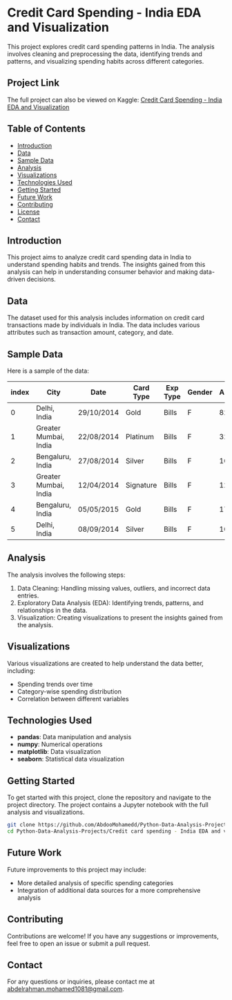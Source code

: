 # Credit Card Spending - India EDA and Visualization

This project explores credit card spending patterns in India. The analysis involves cleaning and preprocessing the data, identifying trends and patterns, and visualizing spending habits across different categories.

## Project Link

The full project can also be viewed on Kaggle: [Credit Card Spending - India EDA and Visualization](https://www.kaggle.com/code/abdoomoh/credit-card-spending-india-eda-and-visualisation)

## Table of Contents

- [Introduction](#introduction)
- [Data](#data)
- [Sample Data](#sample-data)
- [Analysis](#analysis)
- [Visualizations](#visualizations)
- [Technologies Used](#technologies-used)
- [Getting Started](#getting-started)
- [Future Work](#future-work)
- [Contributing](#contributing)
- [License](#license)
- [Contact](#contact)

## Introduction

This project aims to analyze credit card spending data in India to understand spending habits and trends. The insights gained from this analysis can help in understanding consumer behavior and making data-driven decisions.

## Data

The dataset used for this analysis includes information on credit card transactions made by individuals in India. The data includes various attributes such as transaction amount, category, and date.

## Sample Data

Here is a sample of the data:

| index | City                  | Date       | Card Type | Exp Type | Gender | Amount |
|-------|-----------------------|------------|-----------|----------|--------|--------|
| 0     | Delhi, India          | 29/10/2014 | Gold      | Bills    | F      | 82475  |
| 1     | Greater Mumbai, India | 22/08/2014 | Platinum  | Bills    | F      | 32555  |
| 2     | Bengaluru, India      | 27/08/2014 | Silver    | Bills    | F      | 101738 |
| 3     | Greater Mumbai, India | 12/04/2014 | Signature | Bills    | F      | 123424 |
| 4     | Bengaluru, India      | 05/05/2015 | Gold      | Bills    | F      | 171574 |
| 5     | Delhi, India          | 08/09/2014 | Silver    | Bills    | F      | 100036 |

## Analysis

The analysis involves the following steps:
1. Data Cleaning: Handling missing values, outliers, and incorrect data entries.
2. Exploratory Data Analysis (EDA): Identifying trends, patterns, and relationships in the data.
3. Visualization: Creating visualizations to present the insights gained from the analysis.

## Visualizations

Various visualizations are created to help understand the data better, including:
- Spending trends over time
- Category-wise spending distribution
- Correlation between different variables

## Technologies Used

- **pandas**: Data manipulation and analysis
- **numpy**: Numerical operations
- **matplotlib**: Data visualization
- **seaborn**: Statistical data visualization

## Getting Started

To get started with this project, clone the repository and navigate to the project directory. The project contains a Jupyter notebook with the full analysis and visualizations.

```bash
git clone https://github.com/AbdooMohamedd/Python-Data-Analysis-Projects.git
cd Python-Data-Analysis-Projects/Credit card spending - India EDA and visualisation
```

## Future Work

Future improvements to this project may include:
- More detailed analysis of specific spending categories
- Integration of additional data sources for a more comprehensive analysis

## Contributing

Contributions are welcome! If you have any suggestions or improvements, feel free to open an issue or submit a pull request.

## Contact

For any questions or inquiries, please contact me at [abdelrahman.mohamed1081@gmail.com](mailto:abdelrahman.mohamed1081@gmail.com).
